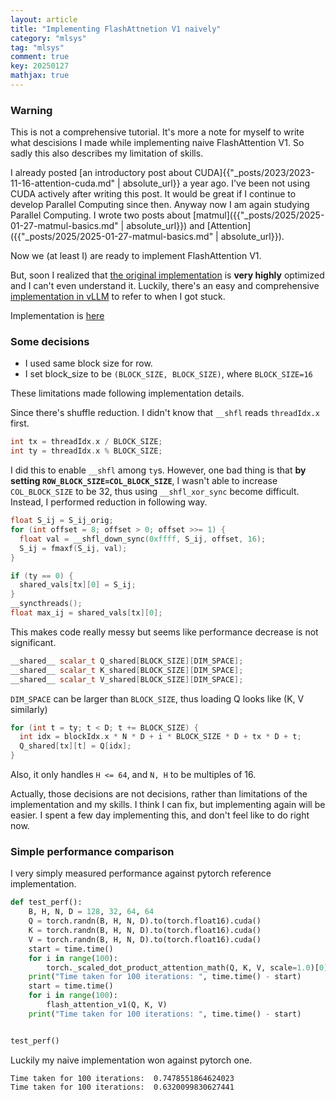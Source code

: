 ```yaml
---
layout: article
title: "Implementing FlashAttnetion V1 naively"
category: "mlsys"
tag: "mlsys"
comment: true
key: 20250127
mathjax: true
---
```


### Warning
This is not a comprehensive tutorial. It's more a note for myself to write what descisions I made while implementing naive FlashAttention V1. So sadly this also describes my limitation of skills.

I already posted [an introductory post about CUDA]{{"_posts/2023/2023-11-16-attention-cuda.md" | absolute_url}} a year ago. I've been not using CUDA actively after writing this post. It would be great if I continue to develop Parallel Computing since then. Anyway now I am again studying Parallel Computing. I wrote two posts about [matmul]({{"_posts/2025/2025-01-27-matmul-basics.md" | absolute_url}}) and [Attention]({{"_posts/2025/2025-01-27-matmul-basics.md" | absolute_url}}).

Now we (at least I) are ready to implement FlashAttention V1.

But, soon I realized that [the original implementation](https://github.com/Dao-AILab/flash-attention) is **very highly** optimized and I can't even understand it. Luckily, there's an easy and comprehensive [implementation in vLLM](https://github.com/vllm-project/vllm/blob/main/vllm/attention/ops/prefix_prefill.py) to refer to when I got stuck.


Implementation is [here](https://github.com/ita9naiwa/playground/blob/master/kernels/flash_attn.cu)

### Some decisions

- I used same block size for row.
- I set block_size to be `(BLOCK_SIZE, BLOCK_SIZE)`, where `BLOCK_SIZE=16`


These limitations made following implementation details.


Since there's shuffle reduction. I didn't know that `__shfl` reads `threadIdx.x` first.

```cpp
int tx = threadIdx.x / BLOCK_SIZE;
int ty = threadIdx.x % BLOCK_SIZE;
```

I did this to enable `__shfl` among `ty`s. However, one bad thing is that **by setting `ROW_BLOCK_SIZE=COL_BLOCK_SIZE`**, I wasn't able to increase `COL_BLOCK_SIZE` to be 32, thus using `__shfl_xor_sync` become difficult. Instead, I performed reduction in following way.

```cpp
float S_ij = S_ij_orig;
for (int offset = 8; offset > 0; offset >>= 1) {
  float val = __shfl_down_sync(0xffff, S_ij, offset, 16);
  S_ij = fmaxf(S_ij, val);
}

if (ty == 0) {
  shared_vals[tx][0] = S_ij;
}
__syncthreads();
float max_ij = shared_vals[tx][0];
```
This makes code really messy but seems like performance decrease is not significant.


```cpp
__shared__ scalar_t Q_shared[BLOCK_SIZE][DIM_SPACE];
__shared__ scalar_t K_shared[BLOCK_SIZE][DIM_SPACE];
__shared__ scalar_t V_shared[BLOCK_SIZE][DIM_SPACE];
```

`DIM_SPACE` can be larger than `BLOCK_SIZE`, thus loading Q looks like (K, V similarly)
```cpp
for (int t = ty; t < D; t += BLOCK_SIZE) {
  int idx = blockIdx.x * N * D + i * BLOCK_SIZE * D + tx * D + t;
  Q_shared[tx][t] = Q[idx];
}
```

Also, it only handles `H <= 64`, and `N, H` to be multiples of 16.


Actually, those decisions are not decisions, rather than limitations of the implementation and my skills. I think I can fix, but implementing again will be easier. I spent a few day implementing this, and don't feel like to do right now.


### Simple performance comparison
I very simply measured performance against pytorch reference implementation.

```python
def test_perf():
    B, H, N, D = 128, 32, 64, 64
    Q = torch.randn(B, H, N, D).to(torch.float16).cuda()
    K = torch.randn(B, H, N, D).to(torch.float16).cuda()
    V = torch.randn(B, H, N, D).to(torch.float16).cuda()
    start = time.time()
    for i in range(100):
        torch._scaled_dot_product_attention_math(Q, K, V, scale=1.0)[0]
    print("Time taken for 100 iterations: ", time.time() - start)
    start = time.time()
    for i in range(100):
        flash_attention_v1(Q, K, V)
    print("Time taken for 100 iterations: ", time.time() - start)


test_perf()
```

Luckily my naive implementation won against pytorch one.


```
Time taken for 100 iterations:  0.7478551864624023
Time taken for 100 iterations:  0.6320099830627441
```